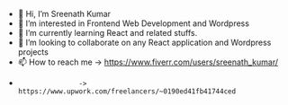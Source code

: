 - 👋 Hi, I’m Sreenath Kumar
- 👀 I’m interested in Frontend Web Development and Wordpress
- 🌱 I’m currently learning React and related stuffs.
- 💞️ I’m looking to collaborate on any React application and Wordpress projects
- 📫 How to reach me -> https://www.fiverr.com/users/sreenath_kumar/
-                    -> https://www.upwork.com/freelancers/~0190ed41fb41744ced
<!---
sreenathkumar/sreenathkumar is a ✨ special ✨ repository because its `README.md` (this file) appears on your GitHub profile.
You can click the Preview link to take a look at your changes.
--->
